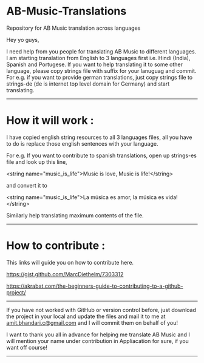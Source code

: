 # AB-Music-Translations
Repository for AB Music translation across languages

Hey yo guys,

I need help from you people for translating AB Music to different languages. I am starting translation from English to 3 languages first i.e. Hindi (India), Spanish and Portugese. If you want to help translating it to some other language, please copy strings file with suffix for your lanuguag and commit.
For e.g. if you want to provide german translations, just copy strings file to strings-de (de is internet top level domain for Germany) and start translating.

-------------------------------------------------------------------------------------------------
# How it will work : 

I have copied english string resources to all 3 languages files, all you have to do is replace those english sentences with your language. 

For e.g. If you want to contribute to spanish translations, open up strings-es file and look up this line,

\<string name="music_is_life"\>Music is love, Music is life!\</string\>

and convert it to

\<string name="music_is_life"\>La música es amor, la música es vida!\</string\>

Similarly help translating maximum contents of the file.

-------------------------------------------------------------------------------------------------

# How to contribute : 

This links will guide you on how to contribute here.

https://gist.github.com/MarcDiethelm/7303312

https://akrabat.com/the-beginners-guide-to-contributing-to-a-github-project/


------------------------------------------------------------------------------------------------

If you have not worked with GitHub or version control before, just download the project in your local and update the files and mail it to me at amit.bhandari.c@gmail.com and I will commit them on behalf of you!


I want to thank you all in advance for helping me translate AB Music and I will mention your name under contribution in Appliacation for sure, if you want off course!

-------------------------------------------------------------------------------------------------
